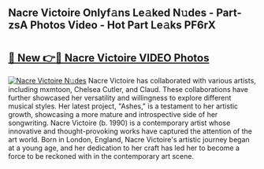 ## Nacre Victoire Onlyf𝚊ns Le𝚊ked N𝚞des - Part-zsA Photos Video - Hot Part Le𝚊ks PF6rX

# <h2><a href="http://ac36321.deff.icu/?id=Nacre+Victoire">🔗 New 👉🔴 Nacre Victoire VIDEO Photos</a></h2>

[![Nacre Victoire N𝚞des](https://i.imgur.com/rIISA9y.gif)](http://ac36321.deff.icu/?id=Nacre+Victoire)
Nacre Victoire has collaborated with various artists, including mxmtoon, Chelsea Cutler, and Claud. These collaborations have further showcased her versatility and willingness to explore different musical styles. Her latest project, "Ashes," is a testament to her artistic growth, showcasing a more mature and introspective side of her songwriting. Nacre Victoire (b. 1990) is a contemporary artist whose innovative and thought-provoking works have captured the attention of the art world. Born in London, England, Nacre Victoire's artistic journey began at a young age, and her dedication to her craft has led her to become a force to be reckoned with in the contemporary art scene.
